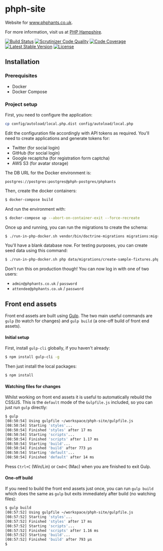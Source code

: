 # phph-site

Website for www.phphants.co.uk.

For more information, visit us at [PHP Hampshire](http://phphants.co.uk).

[![Build Status](https://travis-ci.org/phphants/phph-site.svg?branch=master)](https://travis-ci.org/phphants/phph-site) [![Scrutinizer Code Quality](https://scrutinizer-ci.com/g/phphants/phph-site/badges/quality-score.png?b=master)](https://scrutinizer-ci.com/g/phphants/phph-site/?branch=master) [![Code Coverage](https://scrutinizer-ci.com/g/phphants/phph-site/badges/coverage.png?b=master)](https://scrutinizer-ci.com/g/phphants/phph-site/?branch=master) [![Latest Stable Version](https://poser.pugx.org/phphants/phph-site/v/stable)](https://packagist.org/packages/phphants/phph-site) [![License](https://poser.pugx.org/phphants/phph-site/license)](https://packagist.org/packages/phphants/phph-site)

## Installation

### Prerequisites

 * Docker
 * Docker Compose

### Project setup

First, you need to configure the application:

```bash
cp config/autoload/local.php.dist config/autoload/local.php
```

Edit the configuration file accordingly with API tokens as required.
You'll need to create applications and generate tokens for:

 * Twitter (for social login)
 * GitHub (for social login)
 * Google recaptcha (for registration form captcha)
 * AWS S3 (for avatar storage)

The DB URL for the Docker environment is:

```
postgres://postgres:postgres@phph-postgres/phphants
```

Then, create the docker containers:

```bash
$ docker-compose build
```

And run the environment with:

```bash
$ docker-compose up --abort-on-container-exit --force-recreate
```

Once up and running, you can run the migrations to create the schema:

```bash
$ ./run-in-php-docker.sh vendor/bin/doctrine-migrations migrations:migrate
```

You'll have a blank database now. For testing purposes, you can create
seed data using this command:

```bash
$ ./run-in-php-docker.sh php data/migrations/create-sample-fixtures.php
```

Don't run this on production though! You can now log in with one of two
users:

 * `admin@phphants.co.uk` / `password`
 * `attendee@phphants.co.uk` / `password`

## Front end assets

Front end assets are built using [Gulp](http://gulpjs.com/). The two main useful commands are `gulp` (to watch for
changes) and `gulp build` (a one-off build of front end assets).

#### Initial setup

First, install `gulp-cli` globally, if you haven't already:

```bash
$ npm install gulp-cli -g
```

Then just install the local packages:

```bash
$ npm install
```

#### Watching files for changes

Whilst working on front end assets it is useful to automatically rebuild the CSS/JS. This is the `default` mode of the
`Gulpfile.js` included, so you can just run `gulp` directly:

```bash
$ gulp
[08:50:54] Using gulpfile ~/workspace/phph-site/gulpfile.js
[08:50:54] Starting 'styles'...
[08:50:54] Finished 'styles' after 17 ms
[08:50:54] Starting 'scripts'...
[08:50:54] Finished 'scripts' after 1.17 ms
[08:50:54] Starting 'build'...
[08:50:54] Finished 'build' after 773 μs
[08:50:54] Starting 'default'...
[08:50:54] Finished 'default' after 14 ms

```

Press `Ctrl+C` (Win/Lin) or `Cmd+C` (Mac) when you are finished to exit Gulp.

#### One-off build

If you need to build the front end assets just once, you can run `gulp build` which does the same as `gulp` but exits
immediately after build (no watching files):

```bash
$ gulp build
[08:57:52] Using gulpfile ~/workspace/phph-site/gulpfile.js
[08:57:52] Starting 'styles'...
[08:57:52] Finished 'styles' after 17 ms
[08:57:52] Starting 'scripts'...
[08:57:52] Finished 'scripts' after 1.16 ms
[08:57:52] Starting 'build'...
[08:57:52] Finished 'build' after 793 μs
$
```
